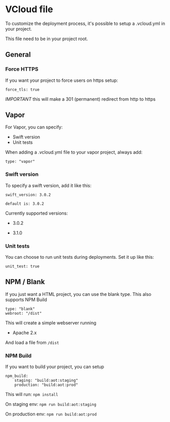 # VCloud file

To customize the deployment process, it's possible to setup a
.vcloud.yml in your project.

This file need to be in your project root.

## General

### Force HTTPS

If you want your project to force users on https setup:
```
force_tls: true
```

*IMPORTANT* this will make a 301 (permanent) redirect from http to https

## Vapor

For Vapor, you can specify:
- Swift version
- Unit tests

When adding a .vcloud.yml file to your vapor project, always add:
```
type: "vapor"
```

### Swift version

To specify a swift version, add it like this:

```
swift_version: 3.0.2
```

`default is: 3.0.2`

Currently supported versions:

- 3.0.2

- 3.1.0

### Unit tests

You can choose to run unit tests during deployments. Set it up like
this:

```
unit_test: true
```

## NPM / Blank

If you just want a HTML project, you can use the blank type. This also
supports NPM Build

```
type: "blank"
webroot: "/dist"
```

This will create a simple webserver running

- Apache 2.x

And load a file from `/dist`

### NPM Build

If you want to build your project, you can setup

```
npm_build:
    staging: "build:aot:staging"
    production: "build:aot:prod"
```

This will run:
`npm install`

On staging env: `npm run build:aot:staging`

On production env: `npm run build:aot:prod`
